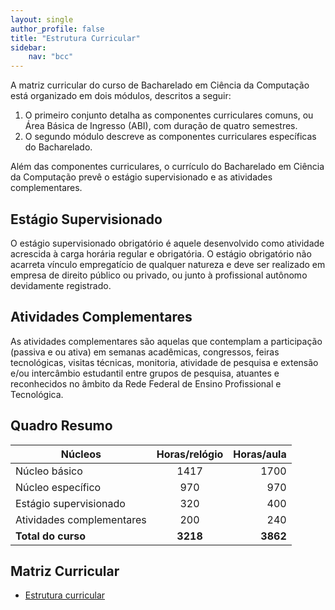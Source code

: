 ```yaml
---
layout: single
author_profile: false
title: "Estrutura Curricular"
sidebar:
    nav: "bcc"
---
```



A matriz curricular do curso de Bacharelado em Ciência da Computação está organizado em dois 
módulos, descritos a seguir: 
1. O primeiro conjunto detalha as componentes curriculares comuns, ou Área Básica de Ingresso (ABI), com duração de quatro semestres. 
2. O segundo módulo descreve as componentes curriculares específicas do Bacharelado. 

Além das componentes curriculares, o currículo do Bacharelado em Ciência da Computação prevê o estágio supervisionado e as atividades complementares.

## Estágio Supervisionado

O estágio supervisionado obrigatório é aquele desenvolvido como atividade acrescida à carga horária regular e obrigatória. O estágio obrigatório não acarreta vínculo empregatício de qualquer natureza e deve ser realizado em empresa de direito público ou privado, ou junto à profissional autônomo devidamente registrado.

## Atividades Complementares

As atividades complementares são aquelas que contemplam a participação (passiva e ou ativa) em semanas acadêmicas, congressos, feiras tecnológicas, visitas técnicas, monitoria, atividade de pesquisa e extensão e/ou intercâmbio estudantil entre grupos de pesquisa, atuantes e reconhecidos no âmbito da Rede Federal de Ensino Profissional e Tecnológica.

## Quadro Resumo

| Núcleos        | Horas/relógio           | Horas/aula |
| ------------- |:-------------:| -----:|
| Núcleo básico    | 1417 | 1700 |
| Núcleo específico      | 970      |   970 |
| Estágio supervisionado | 320 | 400 |
| Atividades complementares | 200 | 240 |
| **Total do curso** | **3218** | **3862** |

## Matriz Curricular

- [Estrutura curricular]({{site.baseurl}}/assets/bcc/estrutura-curricular.png)